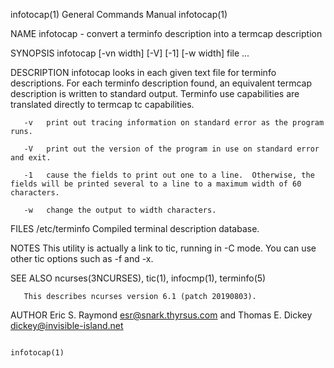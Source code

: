 infotocap(1)                                                                               General Commands Manual                                                                               infotocap(1)

NAME
       infotocap - convert a terminfo description into a termcap description

SYNOPSIS
       infotocap [-vn width]  [-V] [-1] [-w width] file ...

DESCRIPTION
       infotocap  looks  in each given text file for terminfo descriptions.  For each terminfo description found, an equivalent termcap description is written to standard output.  Terminfo use capabilities
       are translated directly to termcap tc capabilities.

       -v   print out tracing information on standard error as the program runs.

       -V   print out the version of the program in use on standard error and exit.

       -1   cause the fields to print out one to a line.  Otherwise, the fields will be printed several to a line to a maximum width of 60 characters.

       -w   change the output to width characters.

FILES
       /etc/terminfo       Compiled terminal description database.

NOTES
       This utility is actually a link to tic, running in -C mode.  You can use other tic options such as -f and  -x.

SEE ALSO
       ncurses(3NCURSES), tic(1), infocmp(1), terminfo(5)

       This describes ncurses version 6.1 (patch 20190803).

AUTHOR
       Eric S. Raymond <esr@snark.thyrsus.com> and
       Thomas E. Dickey <dickey@invisible-island.net>

                                                                                                                                                                                                 infotocap(1)
